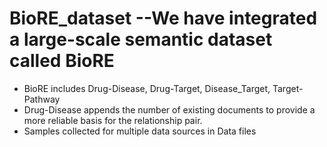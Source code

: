 # BioRE_dataset   --We have integrated a large-scale semantic dataset called BioRE

* BioRE includes Drug-Disease, Drug-Target, Disease_Target, Target-Pathway
* Drug-Disease appends the number of existing documents to provide a more reliable basis for the relationship pair.
* Samples collected for multiple data sources in Data files

